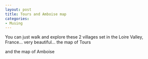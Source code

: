 ```yaml
---
layout: post
title: Tours and Amboise map
categories:
- Musing
---
```



You can just walk and explore these 2 villages set in the Loire Valley, France... very beautiful... the map of Tours

and the map of Amboise
